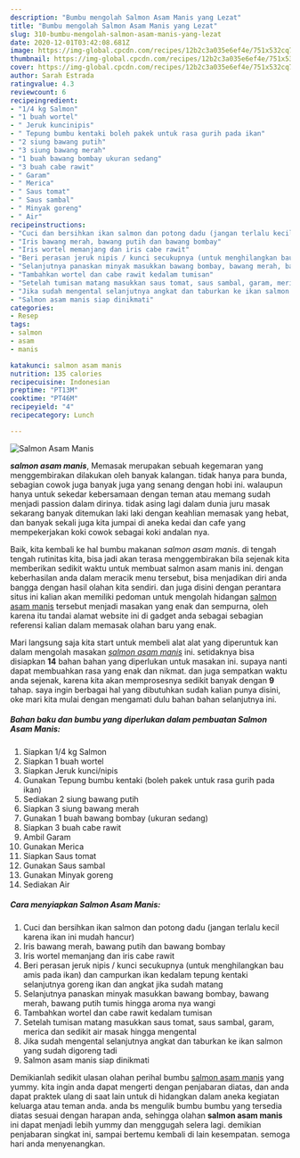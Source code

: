 ```yaml
---
description: "Bumbu mengolah Salmon Asam Manis yang Lezat"
title: "Bumbu mengolah Salmon Asam Manis yang Lezat"
slug: 310-bumbu-mengolah-salmon-asam-manis-yang-lezat
date: 2020-12-01T03:42:08.681Z
image: https://img-global.cpcdn.com/recipes/12b2c3a035e6ef4e/751x532cq70/salmon-asam-manis-foto-resep-utama.jpg
thumbnail: https://img-global.cpcdn.com/recipes/12b2c3a035e6ef4e/751x532cq70/salmon-asam-manis-foto-resep-utama.jpg
cover: https://img-global.cpcdn.com/recipes/12b2c3a035e6ef4e/751x532cq70/salmon-asam-manis-foto-resep-utama.jpg
author: Sarah Estrada
ratingvalue: 4.3
reviewcount: 6
recipeingredient:
- "1/4 kg Salmon"
- "1 buah wortel"
- " Jeruk kuncinipis"
- " Tepung bumbu kentaki boleh pakek untuk rasa gurih pada ikan"
- "2 siung bawang putih"
- "3 siung bawang merah"
- "1 buah bawang bombay ukuran sedang"
- "3 buah cabe rawit"
- " Garam"
- " Merica"
- " Saus tomat"
- " Saus sambal"
- " Minyak goreng"
- " Air"
recipeinstructions:
- "Cuci dan bersihkan ikan salmon dan potong dadu (jangan terlalu kecil karena ikan ini mudah hancur)"
- "Iris bawang merah, bawang putih dan bawang bombay"
- "Iris wortel memanjang dan iris cabe rawit"
- "Beri perasan jeruk nipis / kunci secukupnya (untuk menghilangkan bau amis pada ikan) dan campurkan ikan kedalam tepung kentaki selanjutnya goreng ikan dan angkat jika sudah matang"
- "Selanjutnya panaskan minyak masukkan bawang bombay, bawang merah, bawang putih tumis hingga aroma nya wangi"
- "Tambahkan wortel dan cabe rawit kedalam tumisan"
- "Setelah tumisan matang masukkan saus tomat, saus sambal, garam, merica dan sedikit air masak hingga mengental"
- "Jika sudah mengental selanjutnya angkat dan taburkan ke ikan salmon yang sudah digoreng tadi"
- "Salmon asam manis siap dinikmati"
categories:
- Resep
tags:
- salmon
- asam
- manis

katakunci: salmon asam manis 
nutrition: 135 calories
recipecuisine: Indonesian
preptime: "PT13M"
cooktime: "PT46M"
recipeyield: "4"
recipecategory: Lunch

---
```



![Salmon Asam Manis](https://img-global.cpcdn.com/recipes/12b2c3a035e6ef4e/751x532cq70/salmon-asam-manis-foto-resep-utama.jpg)

<b><i>salmon asam manis</i></b>, Memasak merupakan sebuah kegemaran yang menggembirakan dilakukan oleh banyak kalangan. tidak hanya para bunda, sebagian cowok juga banyak juga yang senang dengan hobi ini. walaupun hanya untuk sekedar kebersamaan dengan teman atau memang sudah menjadi passion dalam dirinya. tidak asing lagi dalam dunia juru masak sekarang banyak ditemukan laki laki dengan keahlian memasak yang hebat, dan banyak sekali juga kita jumpai di aneka kedai dan cafe yang mempekerjakan koki cowok sebagai koki andalan nya.



Baik, kita kembali ke hal bumbu makanan <i>salmon asam manis</i>. di tengah tengah rutinitas kita, bisa jadi akan terasa menggembirakan bila sejenak kita memberikan sedikit waktu untuk membuat salmon asam manis ini. dengan keberhasilan anda dalam meracik menu tersebut, bisa menjadikan diri anda bangga dengan hasil olahan kita sendiri. dan juga disini dengan perantara situs ini kalian akan memiliki pedoman untuk mengolah hidangan <u>salmon asam manis</u> tersebut menjadi masakan yang enak dan sempurna, oleh karena itu tandai alamat website ini di gadget anda sebagai sebagian referensi kalian dalam memasak olahan baru yang enak.


Mari langsung saja kita start untuk membeli alat alat yang diperuntuk kan dalam mengolah masakan <u><i>salmon asam manis</i></u> ini. setidaknya bisa disiapkan <b>14</b> bahan bahan yang diperlukan untuk masakan ini. supaya nanti dapat membuahkan rasa yang enak dan nikmat. dan juga sempatkan waktu anda sejenak, karena kita akan memprosesnya sedikit banyak dengan <b>9</b> tahap. saya ingin berbagai hal yang dibutuhkan sudah kalian punya disini, oke mari kita mulai dengan mengamati dulu bahan bahan selanjutnya ini.

<!--inarticleads1-->

##### Bahan baku dan bumbu yang diperlukan dalam pembuatan Salmon Asam Manis:

1. Siapkan 1/4 kg Salmon
1. Siapkan 1 buah wortel
1. Siapkan  Jeruk kunci/nipis
1. Gunakan  Tepung bumbu kentaki (boleh pakek untuk rasa gurih pada ikan)
1. Sediakan 2 siung bawang putih
1. Siapkan 3 siung bawang merah
1. Gunakan 1 buah bawang bombay (ukuran sedang)
1. Siapkan 3 buah cabe rawit
1. Ambil  Garam
1. Gunakan  Merica
1. Siapkan  Saus tomat
1. Gunakan  Saus sambal
1. Gunakan  Minyak goreng
1. Sediakan  Air




<!--inarticleads2-->

##### Cara menyiapkan Salmon Asam Manis:

1. Cuci dan bersihkan ikan salmon dan potong dadu (jangan terlalu kecil karena ikan ini mudah hancur)
1. Iris bawang merah, bawang putih dan bawang bombay
1. Iris wortel memanjang dan iris cabe rawit
1. Beri perasan jeruk nipis / kunci secukupnya (untuk menghilangkan bau amis pada ikan) dan campurkan ikan kedalam tepung kentaki selanjutnya goreng ikan dan angkat jika sudah matang
1. Selanjutnya panaskan minyak masukkan bawang bombay, bawang merah, bawang putih tumis hingga aroma nya wangi
1. Tambahkan wortel dan cabe rawit kedalam tumisan
1. Setelah tumisan matang masukkan saus tomat, saus sambal, garam, merica dan sedikit air masak hingga mengental
1. Jika sudah mengental selanjutnya angkat dan taburkan ke ikan salmon yang sudah digoreng tadi
1. Salmon asam manis siap dinikmati




Demikianlah sedikit ulasan olahan perihal bumbu <u>salmon asam manis</u> yang yummy. kita ingin anda dapat mengerti dengan penjabaran diatas, dan anda dapat praktek ulang di saat lain untuk di hidangkan dalam aneka kegiatan keluarga atau teman anda. anda bs mengulik bumbu bumbu yang tersedia diatas sesuai dengan harapan anda, sehingga olahan <b>salmon asam manis</b> ini dapat menjadi lebih yummy dan menggugah selera lagi. demikian penjabaran singkat ini, sampai bertemu kembali di lain kesempatan. semoga hari anda menyenangkan.
